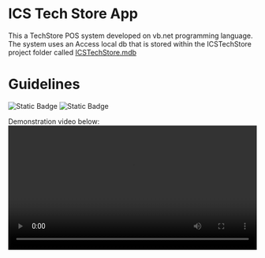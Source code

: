 # ICS Tech Store App

This a TechStore POS system developed on vb.net programming language. The system uses an Access local db that is stored within the ICSTechStore project folder called [ICSTechStore.mdb](/ICSTechStore/ICSTechStore.mdb)

# Guidelines
![Static Badge](https://img.shields.io/badge/Visual%20Studio-2015-green) ![Static Badge](https://img.shields.io/badge/.Net%20Framework-4-purple)

Demonstration video below:
<video src='https://github.com/LuckyMaley/ICSTechStore/assets/58641501/20f169be-bf89-4f9c-8f8f-4c2f50a804dd' width=100%/>

